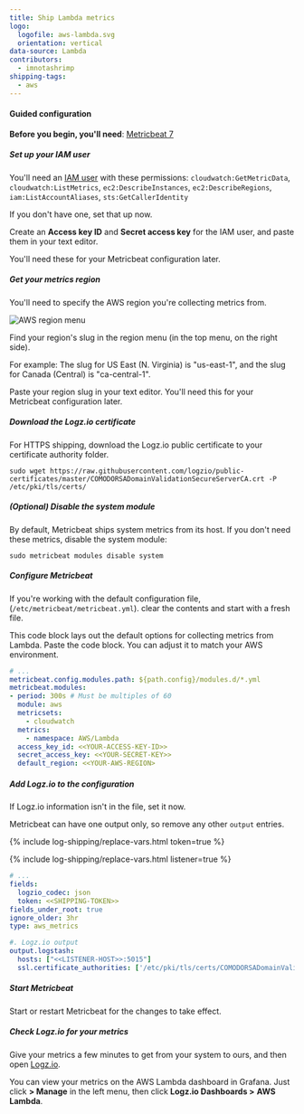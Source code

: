 ```yaml
---
title: Ship Lambda metrics
logo:
  logofile: aws-lambda.svg
  orientation: vertical
data-source: Lambda
contributors:
  - imnotashrimp
shipping-tags:
  - aws
---
```


#### Guided configuration

**Before you begin, you'll need**:
[Metricbeat 7](https://www.elastic.co/downloads/beats/metricbeat)

<div class="tasklist">

##### Set up your IAM user

You'll need an [IAM user](https://console.aws.amazon.com/iam/home)
with these permissions:
`cloudwatch:GetMetricData`,
`cloudwatch:ListMetrics`,
`ec2:DescribeInstances`,
`ec2:DescribeRegions`,
`iam:ListAccountAliases`,
`sts:GetCallerIdentity`

If you don't have one, set that up now.

Create an **Access key ID** and **Secret access key** for the IAM user,
and paste them in your text editor.

You'll need these for your Metricbeat configuration later.

##### Get your metrics region

You'll need to specify the AWS region you're collecting metrics from.

![AWS region menu](https://dytvr9ot2sszz.cloudfront.net/logz-docs/aws/region-menu.png)

Find your region's slug in the region menu
(in the top menu, on the right side).

For example:
The slug for US East (N. Virginia)
is "us-east-1",
and the slug for Canada (Central) is "ca-central-1".

Paste your region slug in your text editor.
You'll need this for your Metricbeat configuration later.

##### Download the Logz.io certificate

For HTTPS shipping,
download the Logz.io public certificate to your certificate authority folder.

```shell
sudo wget https://raw.githubusercontent.com/logzio/public-certificates/master/COMODORSADomainValidationSecureServerCA.crt -P /etc/pki/tls/certs/
```

##### _(Optional)_ Disable the system module

By default, Metricbeat ships system metrics from its host.
If you don't need these metrics,
disable the system module:

```shell
sudo metricbeat modules disable system
```

##### Configure Metricbeat

If you're working with the default configuration file,
(`/etc/metricbeat/metricbeat.yml`).
clear the contents and start with a fresh file.

This code block lays out the default options
for collecting metrics from
Lambda.
Paste the code block.
You can adjust it to match your AWS environment.

```yml
# ...
metricbeat.config.modules.path: ${path.config}/modules.d/*.yml
metricbeat.modules:
- period: 300s # Must be multiples of 60
  module: aws
  metricsets:
    - cloudwatch
  metrics:
    - namespace: AWS/Lambda
  access_key_id: <<YOUR-ACCESS-KEY-ID>>
  secret_access_key: <<YOUR-SECRET-KEY>>
  default_region: <<YOUR-AWS-REGION>
```

##### Add Logz.io to the configuration

If Logz.io information isn't in the file, set it now.

Metricbeat can have one output only, so remove any other `output` entries.

{% include log-shipping/replace-vars.html token=true %}

{% include log-shipping/replace-vars.html listener=true %}

```yaml
# ...
fields:
  logzio_codec: json
  token: <<SHIPPING-TOKEN>>
fields_under_root: true
ignore_older: 3hr
type: aws_metrics

#. Logz.io output
output.logstash:
  hosts: ["<<LISTENER-HOST>>:5015"]
  ssl.certificate_authorities: ['/etc/pki/tls/certs/COMODORSADomainValidationSecureServerCA.crt']
```

##### Start Metricbeat

Start or restart Metricbeat for the changes to take effect.

##### Check Logz.io for your metrics

Give your metrics a few minutes to get from your system to ours,
and then open [Logz.io](https://app.logz.io/#/dashboard/kibana).

You can view your metrics on the
AWS Lambda
dashboard in Grafana.
Just click **<i class="fas fa-th-large"></i> > Manage** in the left menu,
then click
**Logz.io Dashboards >**
**AWS Lambda**.

</div>
